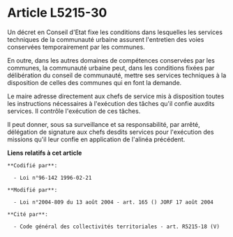 # Article L5215-30

Un décret en Conseil d'Etat fixe les conditions dans lesquelles les services techniques de la communauté urbaine assurent
l'entretien des voies conservées temporairement par les communes.

En outre, dans les autres domaines de compétences conservées par les communes, la communauté urbaine peut, dans les
conditions fixées par délibération du conseil de communauté, mettre ses services techniques à la disposition de celles des
communes qui en font la demande.

Le maire adresse directement aux chefs de service mis à disposition toutes les instructions nécessaires à l'exécution des
tâches qu'il confie auxdits services. Il contrôle l'exécution de ces tâches.

Il peut donner, sous sa surveillance et sa responsabilité, par arrêté, délégation de signature aux chefs desdits services
pour l'exécution des missions qu'il leur confie en application de l'alinéa précédent.

**Liens relatifs à cet article**

	**Codifié par**:

	  - Loi n°96-142 1996-02-21

	**Modifié par**:

	  - Loi n°2004-809 du 13 août 2004 - art. 165 () JORF 17 août 2004

	**Cité par**:

	  - Code général des collectivités territoriales - art. R5215-18 (V)
